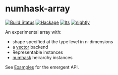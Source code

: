 numhask-array
===

[![Build Status](https://travis-ci.org/tonyday567/numhask-array.png)](https://travis-ci.org/tonyday567/numhask-array) [![Hackage](https://img.shields.io/hackage/v/numhask-array.svg)](https://hackage.haskell.org/package/numhask-array) [![lts](https://www.stackage.org/package/numhask-array/badge/lts)](http://stackage.org/lts/package/numhask-array) [![nightly](https://www.stackage.org/package/numhask-array/badge/nightly)](http://stackage.org/nightly/package/numhask-array) 

An experimental array with:

- shape specified at the type level in n-dimensions
- a [vector](https://www.stackage.org/package/vector) backend
- Representable instances
- [numhask](https://www.stackage.org/package/numhask) heirarchy instances

See [Examples](src/NumHask/Array/Example.hs) for the emergent API.




